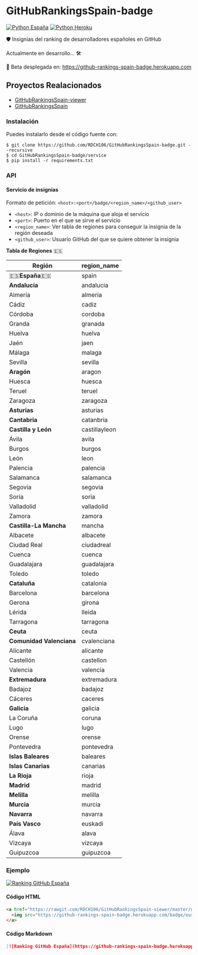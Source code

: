# GitHubRankingsSpain-badge

[![Python España](https://img.shields.io/badge/Python-Espa%C3%B1a-blue.svg?maxAge=31536000&logo=github&colorA=e60000&colorB=ffcc12&style=flat)](https://www.es.python.org)
[![Python Heroku](https://img.shields.io/badge/Python-Heroku-purple.svg?maxAge=31536000&logo=github&colorA=888e96&colorB=800080&style=flat)](https://www.es.python.org)

🛡️ Insignias del ranking de desarrolladores españoles en GitHub

Actualmente en desarrollo... 🛠️

📯 Beta desplegada en: https://github-rankings-spain-badge.herokuapp.com


## Proyectos Realacionados

- [GitHubRankingsSpain-viewer](https://github.com/RDCH106/GitHubRankingsSpain-viewer)
- [GitHubRankingsSpain](https://github.com/iblancasa/GitHubRankingsSpain)


### Instalación

Puedes instalarlo desde el código fuente con:

``` 
$ git clone https://github.com/RDCH106/GitHubRankingsSpain-badge.git --recursive
$ cd GitHubRankingsSpain-badge/service
$ pip install -r requirements.txt
```


### API

#### Servicio de insignias

Formato de petición: `<host>:<port>/badge/<region_name>/<github_user>`

- `<host>`: IP o dominio de la máquina que aloja el servicio
- `<port>`: Puerto en el que se sirve el servicio
- `<region_name>`: Ver tabla de regiones para conseguir la insignia de la región deseada
- `<github_user>`: Usuario GitHub del que se quiere obtener la insignia

**Tabla de Regiones** :es:

| Región                   | region_name              |
|--------------------------|--------------------------|
| :es:**España**:es:       | spain                    |
| **Andalucía**            | andalucia                |
| Almería                  | almeria                  |
| Cádiz                    | cadiz                    |
| Córdoba                  | cordoba                  |
| Granda                   | granada                  |
| Huelva                   | huelva                   |
| Jaén                     | jaen                     |
| Málaga                   | malaga                   |
| Sevilla                  | sevilla                  |
| **Aragón**               | aragon                   |
| Huesca                   | huesca                   |
| Teruel                   | teruel                   |
| Zaragoza                 | zaragoza                 |
| **Asturias**             | asturias                 |
| **Cantabria**            | catanbria                |
| **Castilla y León**      | castillayleon            |
| Ávila                    | avila                    |
| Burgos                   | burgos                   |
| León                     | leon                     |
| Palencia                 | palencia                 |
| Salamanca                | salamanca                |
| Segovia                  | segovia                  |
| Soria                    | soria                    |
| Valladolid               | valladolid               |
| Zamora                   | zamora                   |
| **Castilla-La Mancha**   | mancha                   |
| Albacete                 | albacete                 |
| Ciudad Real              | ciudadreal               |
| Cuenca                   | cuenca                   |
| Guadalajara              | guadalajara              |
| Toledo                   | toledo                   |
| **Cataluña**             | catalonia                |
| Barcelona                | barcelona                |
| Gerona                   | girona                   |
| Lérida                   | lleida                   |
| Tarragona                | tarragona                |
| **Ceuta**                | ceuta                    |
| **Comunidad Valenciana** | cvalenciana              |
| Alicante                 | alicante                 |
| Castellón                | castellon                |
| Valencia                 | valencia                 |
| **Extremadura**          | extremadura              |
| Badajoz                  | badajoz                  |
| Cáceres                  | caceres                  |
| **Galicia**              | galicia                  |
| La Coruña                | coruna                   |
| Lugo                     | lugo                     |
| Orense                   | orense                   |
| Pontevedra               | pontevedra               |
| **Islas Baleares**       | baleares                 |
| **Islas Canarias**       | canarias                 |
| **La Rioja**             | rioja                    |
| **Madrid**               | madrid                   |
| **Melilla**              | melilla                  |
| **Murcia**               | murcia                   |
| **Navarra**              | navarra                  |
| **País Vasco**           | euskadi                  |
| Álava                    | alava                    |
| Vizcaya                  | vizcaya                  |
| Guipuzcoa                | guipuzcoa                |


### Ejemplo

[![Ranking GitHub España](https://github-rankings-spain-badge.herokuapp.com/badge/euskadi/RDCH106)](https://rawgit.com/RDCH106/GitHubRankingsSpain-viewer/master/ghrankings-viewer.html)

#### Código HTML
```html
<a href="https://rawgit.com/RDCH106/GitHubRankingsSpain-viewer/master/ghrankings-viewer.html" target="_blank">
  <img src="https://github-rankings-spain-badge.herokuapp.com/badge/euskadi/RDCH106" alt="Ranking GitHub España">
</a>
```

#### Código Markdown
``` markdown
[![Ranking GitHub España](https://github-rankings-spain-badge.herokuapp.com/badge/euskadi/RDCH106)](https://rawgit.com/RDCH106/GitHubRankingsSpain-viewer/master/ghrankings-viewer.html)
```
